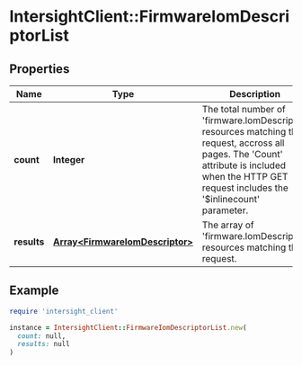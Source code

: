 # IntersightClient::FirmwareIomDescriptorList

## Properties

| Name | Type | Description | Notes |
| ---- | ---- | ----------- | ----- |
| **count** | **Integer** | The total number of &#39;firmware.IomDescriptor&#39; resources matching the request, accross all pages. The &#39;Count&#39; attribute is included when the HTTP GET request includes the &#39;$inlinecount&#39; parameter. | [optional] |
| **results** | [**Array&lt;FirmwareIomDescriptor&gt;**](FirmwareIomDescriptor.md) | The array of &#39;firmware.IomDescriptor&#39; resources matching the request. | [optional] |

## Example

```ruby
require 'intersight_client'

instance = IntersightClient::FirmwareIomDescriptorList.new(
  count: null,
  results: null
)
```

